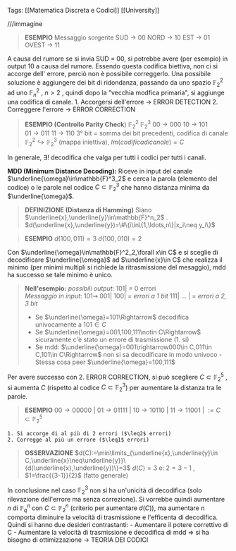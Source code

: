 Tags: [[Matematica Discreta e Codici]]  [[University]]

///immagine 

> **ESEMPIO**
> 	Messaggio sorgente
> 		SUD     $\longrightarrow$  00
> 		NORD  $\longrightarrow$  10
> 		EST      $\longrightarrow$  01
> 		OVEST $\longrightarrow$  11

A causa del rumore se si invia SUD = 00, si potrebbe avere (per esempio) in output 10 a causa del rumore. Essendo questa codifica biettiva, non ci si accorge dell' errore, perciò non è possibile correggerlo.
Una possibile soluzione è aggiungere dei bit di ridondanza, passando da uno spazio $\mathbb{F}^2_{2}$  ad uno $\mathbb{F}^2_{n}$  , $n >2$ , quindi dopo la "vecchia modfica primaria", si aggiunge una codifica di canale.
	1. Accorgersi dell'errore $\longrightarrow$ ERROR DETECTION
	2. Correggere l'errore $\longrightarrow$ ERROR CORRECTION

> **ESEMPIO (Controllo Parity Check**)
	 $\mathbb{F}^2_{2}$         $\mathbb{F}^3_{2}$
	00 $\longrightarrow$ 000 
	10 $\longrightarrow$ 101    
	01 $\longrightarrow$ 011
	 11 $\longrightarrow$ 110
	 3° bit = somma dei bit precedenti, codifica di canale $\mathbb{F}^2_{2}\hookrightarrow \mathbb{F}^3_{2}$ (mappa iniettiva), $Im(codifica di canale) = C$

In generale, $\exists!$ decodifica che valga per tutti i codici per tutti i canali.

**MDD (Minimum Distance Decoding):** 
	Riceve in input del canale $\underline{\omega}\in\mathbb{F}^3_2$ e cerca la parola (elemento del codice) o le parole nel codice $C\subset\mathbb{F}^3_2$ che hanno distanza minima da $\underline{\omega}$.
	
> **DEFINIZIONE (Distanza di Hamming)** 
	Siano $\underline{x},\underline{y}\in\mathbb{F}^n_2$ .  $d(\underline{x},\underline{y})=\#\{i\in\{1,\ldots,n\}|x_i\neq y_i\}$ 

> **ESEMPIO**
	$d(100,011)=3$
	$d(100,010)=2$ 

Con $\underline{\omega}\in\mathbb{F}^2_2,\forall x\in C$ e si sceglie di decodificare $\underline{\omega}$ ad $\underline{x}\in C$ che realizza il minimo (per minimi multipli si richiede la ritrasmissione del mesaggio), mdd ha successo se tale minimo è unico.

> **Nell'esempio:**
>                            *possibili output:*
> 						   $101$| = 0 errori	
> 	*Messaggio in input*: $101 \rightsquigarrow$ $001$|
> 						   $100$| = *errori a 1 bit*
> 						   $111$| 
> 						   $\ldots$ | = *errori a 2, 3 bit*
>
> 	- Se $\underline{\omega}=101\Rightarrow$ decodifica univocamente a $101\in C$
> 	- Se $\underline{\omega}=001,100,111\notin C\Rightarrow$ sicuramente c'è stato un errore di trasmissione (1. si)
> 	- Se mdd: $\underline{\omega}=001\rightarrow000\in C,011\in C,101\in C\Rightarrow$ non si sa decodificare in      modo univoco
> 	-Stessa cosa peer $\underline{\omega}=100,111$

Per avere successo con 2. ERROR CORRECTION, si può scegliere $C\subset\mathbb{F}^5_2$ , si aumenta $C$ (rispetto al codice $C\subset\mathbb{F}^3_2$) per aumentare la distanza tra le parole.

>**ESEMPIO**
	$00\longrightarrow00000$ |
	$01\longrightarrow01111$ |
	$10\longrightarrow10110$ |
	$11\longrightarrow11001$ | $:=C\subset\mathbb{F}^5_2$
>
	1. Si accorge di al più di 2 errori ($\leq2$ errori)
	2. Corregge al più un errore ($\leq1$ errori)

>**OSSERVAZIONE**
	$d(C):=\min\limits_{\underline{x},\underline{y}\in C,\underline{x}\neq\underline{y}}\{d(\underline{x},\underline{y})\}=3$
	$d(C)=3$ e:  $2=3-1$ , $1=\frac{{3-1}}{2}$ (fatto generale)	

In conclusione nel caso $\mathbb{F}^3_2$ non si ha un'unicità di decodifica (solo rilevazione dell'errore ma senza correzione).  Si vorrebbe quindi aumentare $n$ di $\mathbb{F}^n_q$ con $C\subset\mathbb{F}^n_2$ (criterio per aumentare $d(C)$), ma aumentare $n$ comporta diminuire la velocità di trasmissione e l'efficenta di decodifica.
Quindi si hanno due desideri contrastanti:
	- Aumentare il potere correttivo di C
	- Aumentare la velocità di trasmissione e decodifica di mdd
$\Rightarrow$ si ha bisogno di ottimizzazione $\rightarrow$ TEORIA DEI CODICI